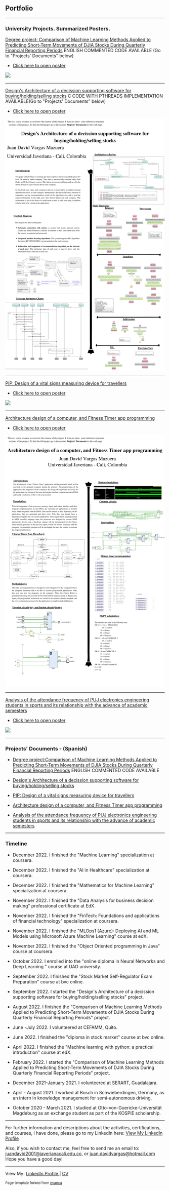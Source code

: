 ## Portfolio


---
### University Projects. Summarized Posters.

[Degree project: Comparison of Machine Learning Methods Applied to Predicting Short-Term Movements of DJIA Stocks During Quarterly Financial Reporting Periods](https://drive.google.com/file/d/1HwM-nndI3PmbBNZRBjc0OxugWNdrR2rN/view?usp=sharing)
 ENGLISH COMMENTED CODE AVAILABLE (Go to "Projects' Documents" below)
 - [Click here to open poster](https://www.canva.com/design/DAFQkuB92vo/f9VwUXOoP5CIxsBTcj79dg/view?utm_content=DAFQkuB92vo&utm_campaign=designshare&utm_medium=link2&utm_source=sharebutton)

<img src="images/Poster_DegreeProject.png?raw=true"/>


---

[Design's Architecture of a decission supporting software for buying/holding/selling stocks](https://drive.google.com/file/d/1emQXiozyWUQaeHPeLE8ydw4g53rW13Ng/view?usp=sharing)
 C CODE WITH PTHREADS IMPLEMENTATION AVAILABLE(Go to "Projects' Documents" below)
  - [Click here to open poster](https://www.canva.com/design/DAFQk5TZRvc/V5uWD41XbIstw-RX9DAa9g/view?utm_content=DAFQk5TZRvc&utm_campaign=designshare&utm_medium=link2&utm_source=sharebutton)

<img src="images/Poster_Architecture_ML_Software_StockMarket.png?raw=true"/>


---

[PIP: Design of a vital signs measuring device for travellers](https://drive.google.com/file/d/1mL0XeWrRTFDERlXTDg2GRa9UACPKTGdS/view?usp=sharing)
 - [Click here to open poster](https://www.canva.com/design/DAFQk3ksHbs/mtdWRPXgs9b4Ho6LM1cuYQ/view?utm_content=DAFQk3ksHbs&utm_campaign=designshare&utm_medium=link2&utm_source=sharebutton)

<img src="images/Poster_VitalSigns.png?raw=true"/>


---


[Architecture design of a computer, and Fitness Timer app programming](https://drive.google.com/file/d/1uvSMTY9uSVOyogz2uCqb85k1BW4Mq4Vg/view?usp=sharing)
 - [Click here to open poster](https://www.canva.com/design/DAFQlY8l12o/ab5N80iGsABGLV_bC1cVIw/view?utm_content=DAFQlY8l12o&utm_campaign=designshare&utm_medium=link2&utm_source=sharebutton)

<img src="images/Poster_Fitness.png?raw=true"/>


---


[Analysis of the attendance frequency of PUJ electronics engineering students in sports and its relationship with the advance of academic semesters](https://drive.google.com/file/d/1hDD_FKXWgrtuJRIDVtmnyYhHoBSyRkTl/view?usp=sharing)
 - [Click here to open poster](https://www.canva.com/design/DAFQleGzYYE/TTJ_cpEGUaMTOe7yy3j17Q/view?utm_content=DAFQleGzYYE&utm_campaign=designshare&utm_medium=link2&utm_source=sharebutton)

<img src="images/Poster_Estatistics.png?raw=true"/>


---
### Projects' Documents - (Spanish)


- [Degree project:Comparison of Machine Learning Methods Applied to Predicting Short-Term Movements of DJIA Stocks During Quarterly Financial Reporting Periods](https://drive.google.com/drive/folders/1mjlZBEcwGirFmkWyuCtGjAJvY3tU_SCf?usp=sharing)
  ENGLISH COMMENTED CODE AVAILABLE
  
- [Design's Architecture of a decission supporting software for buying/holding/selling stocks](https://drive.google.com/drive/folders/1z_AQXtreZA6JAn1m_sOycwdNzCvRHKhc?usp=sharing)
  
- [PIP: Design of a vital signs measuring device for travellers](https://drive.google.com/drive/folders/1CoL1idKjjKb3Cglz5eRqHbcudqS3a5Ru?usp=sharing)

- [Architecture design of a computer, and Fitness Timer app programming](https://drive.google.com/drive/folders/1iR5xH33t7V-5tq88k20tk8MSsavnJqBS?usp=sharing)

- [Analysis of the attendance frequency of PUJ electronics engineering students in sports and its relationship with the advance of academic semesters](https://drive.google.com/drive/folders/1L8S9wpLPTHcJ1TzWBG_Pp43-92X_tiNU?usp=sharing)


---

### Timeline

- December 2022. I finished the "Machine Learning" specialization at coursera.

- December 2022. I finished the "AI in Healthcare" specialization at coursera.

- December 2022. I finished the "Mathematics for Machine Learning" specialization at coursera.

- November 2022. I finished the "Data Analysis for business decision making" professional certificate at EdX.

- November 2022. I finished the "FinTech: Foundations and applications of financial technology" specialization at coursera.

- November 2022. I finished the "MLOps1 (Azure): Deploying AI and ML Models using Microsoft Azure Machine Learning" course at edX.

- November 2022. I finished the "Object Oriented programming in Java" course at coursera.

- October 2022. I enrolled into the "online diploma in Neural Networks and Deep Learning " course at UAO university. 

- September 2022. I finished the	"Stock Market Self-Regulator Exam Preparation" course at bvc online.

- September 2022. I started the "Design's Architecture of a decission supporting software for buying/holding/selling stocks" project.  

- August 2022. I finished the "Comparison of Machine Learning Methods Applied to Predicting Short-Term Movements of DJIA Stocks During Quarterly Financial Reporting Periods" project.

- June -July 2022. I volunteered at CEFAMM, Quito. 

- June 2022. I finished the "diploma in stock market" course at bvc online. 

- April 2022. I finished the "Machine learning with python: a practical introduction" course at edX. 

- February 2022. I started the "Comparison of Machine Learning Methods Applied to Predicting Short-Term Movements of DJIA Stocks During Quarterly Financial Reporting Periods" project.

- December 2021-January 2021. I volunteered at SERART, Guadalajara.

- April - August 2021. I worked at Bosch in Schwieberdingen, Germany, as an intern in knowledge management for semi-autonomous driving.

- October 2020 - March 2021. I studied at Otto-von-Guericke-Universität Magdeburg as an exchange student as part of the KOSPIE scholarship.


---


For further information and descriptions about the activities, certifications, and courses, I have done, please go to my LinkedIn here:
<a href="https://www.linkedin.com/in/juan-david-vargas-mazuera-07197a1a5/">View My LinkedIn Profile</a> 



Also, if you wish to contact me, feel free to send me an email to: juandavid2001@javerianacali.edu.co, or juan.davidvargas@hotmail.com
Hope you have a good day!

---
View My:  [LinkedIn Profile ](https://www.linkedin.com/in/juan-david-vargas-mazuera-07197a1a5/) | [ CV](https://drive.google.com/file/d/1OwdW1LuXzyOjZC5xDzbOCnGQklkPRfIs/view?usp=sharing)

<p style="font-size:11px">Page template forked from <a href="https://github.com/evanca/quick-portfolio">evanca</a></p>
<!-- Remove above link if you don't want to attibute -->


